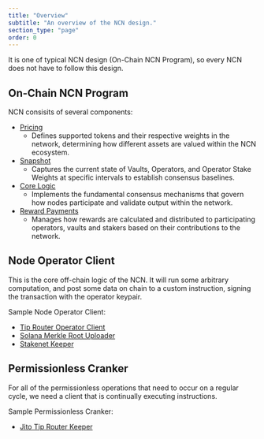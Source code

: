 ```yaml
---
title: "Overview"
subtitle: "An overview of the NCN design."
section_type: "page"
order: 0
---
```


It is one of typical NCN design (On-Chain NCN Program), so every NCN does not have to follow this design.

## On-Chain NCN Program

NCN consisits of several components:

- [Pricing](/restaking/ncn-design/on-chain-ncn/pricing)
    - Defines supported tokens and their respective weights in the network, determining how different assets are valued within the NCN ecosystem.
- [Snapshot](/restaking/ncn-design/on-chain-ncn/snapshot)
    - Captures the current state of Vaults, Operators, and Operator Stake Weights at specific intervals to establish consensus baselines.
- [Core Logic](/restaking/ncn-design/on-chain-ncn/core-logic)
    - Implements the fundamental consensus mechanisms that govern how nodes participate and validate output within the network.
- [Reward Payments](/restaking/ncn-design/on-chain-ncn/reward-payments)
    - Manages how rewards are calculated and distributed to participating operators, vaults and stakers based on their contributions to the network.


## Node Operator Client

This is the core off-chain logic of the NCN. 
It will run some arbitrary computation, and post some data on chain to a custom instruction, signing the transaction with the operator keypair.

Sample Node Operator Client:

- [Tip Router Operator Client](https://github.com/jito-foundation/jito-tip-router/blob/master/tip-router-operator-cli/Cargo.toml)
- [Solana Merkle Root Uploader](https://github.com/jito-foundation/jito-solana/blob/master/tip-distributor/src/bin/merkle-root-uploader.rs)
- [Stakenet Keeper](https://github.com/jito-foundation/stakenet/blob/master/keepers/stakenet-keeper/src/main.rs)


## Permissionless Cranker

For all of the permissionless operations that need to occur on a regular cycle, we need a client that is continually executing instructions.

Sample Permissionless Cranker:

- [Jito Tip Router Keeper](https://github.com/jito-foundation/jito-tip-router/blob/master/cli/src/keeper/mod.rs)
